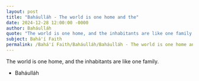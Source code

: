 ```yaml
---
layout: post
title: "Baháulláh - The world is one home and the"
date: 2024-12-28 12:00:00 -0000
author: Baháulláh
quote: "The world is one home, and the inhabitants are like one family."
subject: Bahá'í Faith
permalink: /Bahá'í Faith/Baháulláh/Baháulláh - The world is one home and the
---
```


The world is one home, and the inhabitants are like one family.

- Baháulláh
